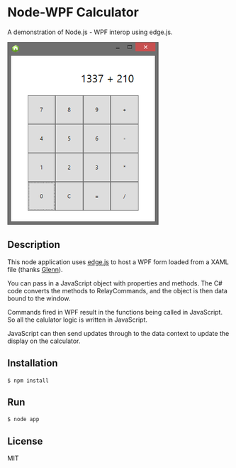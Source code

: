 # Node-WPF Calculator

A demonstration of Node.js - WPF interop using edge.js.

![Screenshot](Screenshot.png)

## Description

This node application uses [edge.js](https://github.com/tjanczuk/edge) to host a WPF form loaded from a XAML file (thanks [Glenn](https://twitter.com/gblock)). 

You can pass in a JavaScript object with properties and methods. The C# code converts the methods to RelayCommands, and the object is then data bound to the window.

Commands fired in WPF result in the functions being called in JavaScript. So all the calulator logic is written in JavaScript.

JavaScript can then send updates through to the data context to update the display on the calculator.

## Installation

```
$ npm install
```

## Run

```
$ node app
```

## License 

MIT